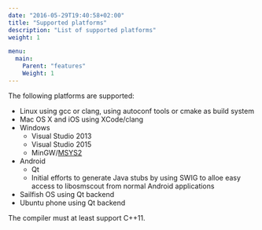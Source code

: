 ```yaml
---
date: "2016-05-29T19:40:58+02:00"
title: "Supported platforms"
description: "List of supported platforms"
weight: 1

menu:
  main:
    Parent: "features"
    Weight: 1
---
```


The following platforms are supported:

* Linux using gcc or clang, using autoconf tools or cmake as build system
* Mac OS X and iOS using XCode/clang
* Windows
  * Visual Studio 2013
  * Visual Studio 2015
  * MinGW/[MSYS2](https://sourceforge.net/projects/msys2/)
* Android 
  * Qt
  * Initial efforts to generate Java stubs by using SWIG to alloe easy access
    to libosmscout from normal Android applications
* Sailfish OS using Qt backend
* Ubuntu phone using Qt backend

The compiler must at least support C++11.

